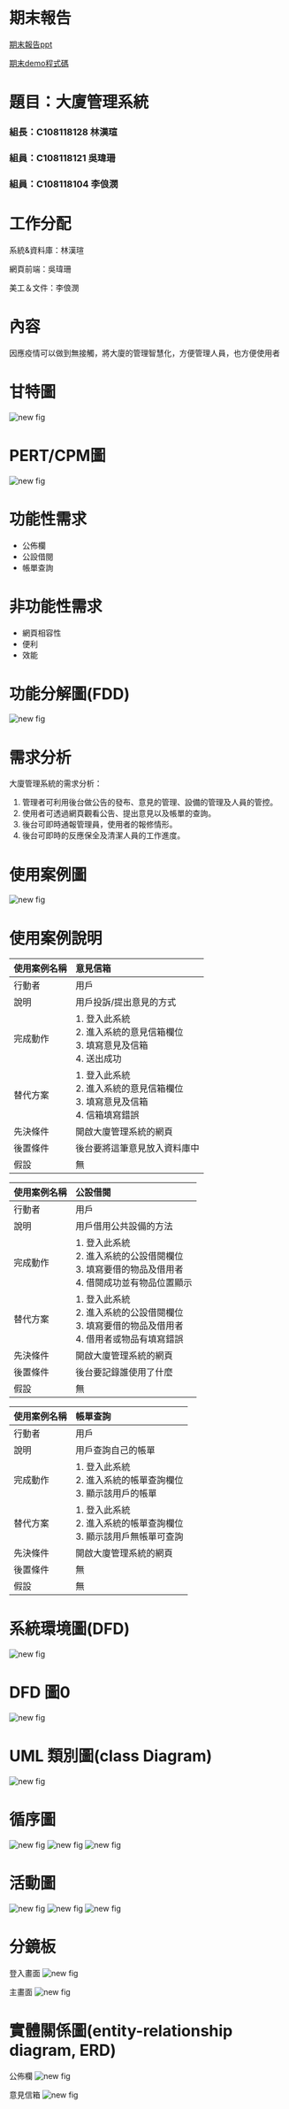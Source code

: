 # 期末報告
[期末報告ppt](https://docs.google.com/presentation/d/1u9ToqontEYOgsU47jiOWDi7Dej599pV5CsbxASHGfO8/edit#slide=id.g10b496824d5_0_169)

[期末demo程式碼](https://github.com/weishan523/123.git)


# 題目：大廈管理系統
### 組長：C108118128 林漢瑄
### 組員：C108118121 吳瑋珊
### 組員：C108118104 李俍潣

# 工作分配
系統&資料庫：林漢瑄

網頁前端：吳瑋珊

美工＆文件：李俍潣

# 內容
因應疫情可以做到無接觸，將大廈的管理智慧化，方便管理人員，也方便使用者

# 甘特圖

![new fig](gantt1.png "gantt")

# PERT/CPM圖
![new fig](PERT-CPM1.png "PERT/CPM")

# 功能性需求
* 公佈欄
* 公設借閱
* 帳單查詢

# 非功能性需求
* 網頁相容性
* 便利
* 效能

# 功能分解圖(FDD)
![new fig](FDD1.png "FDD")

# 需求分析
大廈管理系統的需求分析：
1. 管理者可利用後台做公告的發布、意見的管理、設備的管理及人員的管控。
2. 使用者可透過網頁觀看公告、提出意見以及帳單的查詢。
3. 後台可即時通報管理員，使用者的報修情形。
4. 後台可即時的反應保全及清潔人員的工作進度。

# 使用案例圖
![new fig](usecasediagram1.png "usecasediagram")

# 使用案例說明
|使用案例名稱|意見信箱|
|:---|:---|
|行動者|用戶|
|說明|用戶投訴/提出意見的方式|
|完成動作|1. 登入此系統<br>2. 進入系統的意見信箱欄位<br>3. 填寫意見及信箱<br>4. 送出成功|
|替代方案|1. 登入此系統<br>2. 進入系統的意見信箱欄位<br>3. 填寫意見及信箱<br>4. 信箱填寫錯誤|
|先決條件|開啟大廈管理系統的網頁|
|後置條件|後台要將這筆意見放入資料庫中|
|假設|無|

|使用案例名稱|公設借閱|
|:---|:---|
|行動者|用戶|
|說明|用戶借用公共設備的方法|
|完成動作|1. 登入此系統<br>2. 進入系統的公設借閱欄位<br>3. 填寫要借的物品及借用者<br>4. 借閱成功並有物品位置顯示|
|替代方案|1. 登入此系統<br>2. 進入系統的公設借閱欄位<br>3. 填寫要借的物品及借用者<br>4. 借用者或物品有填寫錯誤|
|先決條件|開啟大廈管理系統的網頁|
|後置條件|後台要記錄誰使用了什麼|
|假設|無|

|使用案例名稱|帳單查詢|
|:---|:---|
|行動者|用戶|
|說明|用戶查詢自己的帳單|
|完成動作|1. 登入此系統<br>2. 進入系統的帳單查詢欄位<br>3. 顯示該用戶的帳單|
|替代方案|1. 登入此系統<br>2. 進入系統的帳單查詢欄位<br>3. 顯示該用戶無帳單可查詢|
|先決條件|開啟大廈管理系統的網頁|
|後置條件|無|
|假設|無|

# 系統環境圖(DFD)
![new fig](DFD.png "DFD")

# DFD 圖0
![new fig](DFD.1.png "DFD-1")

# UML 類別圖(class Diagram)
![new fig](UML1.png "UML")

# 循序圖
![new fig](循序圖(一)意見信箱.jpg "循序圖(一)意見信箱")
![new fig](循序圖(二)公設借閱.jpg "循序圖(二)公設借閱")
![new fig](循序圖(三)帳單查詢.jpg "循序圖(三)帳單查詢")

# 活動圖
![new fig](活動圖1.JPG "活動圖(一)意見信箱")
![new fig](活動圖2.JPG "活動圖(二)公設借閱")
![new fig](活動圖3.JPG "活動圖(三)帳單查詢")

# 分鏡板
登入畫面
![new fig](signin.jpg "signin")

主畫面
![new fig](home.jpg "home")

# 實體關係圖(entity-relationship diagram, ERD)
公佈欄
![new fig](公佈欄.jpg "公佈欄")

意見信箱
![new fig](意見信箱.jpg "意見信箱")

























